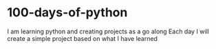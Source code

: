 # 100-days-of-python

I am learning python and creating projects as a go along
Each day I will create a simple project based on what I have learned
